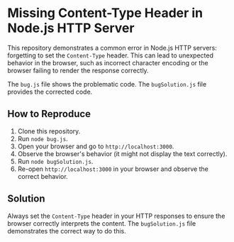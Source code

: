 # Missing Content-Type Header in Node.js HTTP Server

This repository demonstrates a common error in Node.js HTTP servers: forgetting to set the `Content-Type` header.  This can lead to unexpected behavior in the browser, such as incorrect character encoding or the browser failing to render the response correctly.

The `bug.js` file shows the problematic code.  The `bugSolution.js` file provides the corrected code.

## How to Reproduce

1. Clone this repository.
2. Run `node bug.js`.
3. Open your browser and go to `http://localhost:3000`.
4. Observe the browser's behavior (it might not display the text correctly).
5. Run `node bugSolution.js`.
6. Re-open `http://localhost:3000` in your browser and observe the correct behavior.

## Solution

Always set the `Content-Type` header in your HTTP responses to ensure the browser correctly interprets the content.  The `bugSolution.js` file demonstrates the correct way to do this.